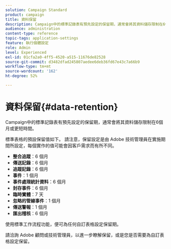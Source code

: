 ```yaml
---
solution: Campaign Standard
product: campaign
title: 資料保留
description: Campaign中的標準記錄表有預先設定的保留期，通常會將其資料儲存限制在6個月或更短時間。 了解標準表格的預設保留值。
audience: administration
content-type: reference
topic-tags: application-settings
feature: 執行個體設定
role: Admin
level: Experienced
exl-id: 01cfa2a0-4ff5-4520-a515-11676de82528
source-git-commit: d3482dfad245807aedee6deb36fd67e43c7a66b9
workflow-type: tm+mt
source-wordcount: '162'
ht-degree: 52%

---
```


# 資料保留{#data-retention}

Campaign中的標準記錄表有預先設定的保留期，通常會將其資料儲存限制在6個月或更短時間。

標準表格的預設保留值如下。 請注意，保留設定是由 Adobe 技術管理員在實施期間所設定，每個實作的值可能會因客戶需求而有所不同。

* **整合追蹤**：6 個月
* **傳送記錄**：6 個月
* **追蹤記錄**：6 個月
* **事件**：1 個月
* **事件處理統計資料**：6 個月
* **封存事件**：6 個月
* **臨時實體**：7 天
* **忽略的管線事件**：1 個月
* **傳送警報**：1 個月
* **匯出稽核**：6 個月

使用標準工作流程功能，便可為任何自訂表格設定保留期。

請洽詢 Adobe 顧問或技術管理員，以進一步瞭解保留，或是您是否需要為自訂表格設定保留。
